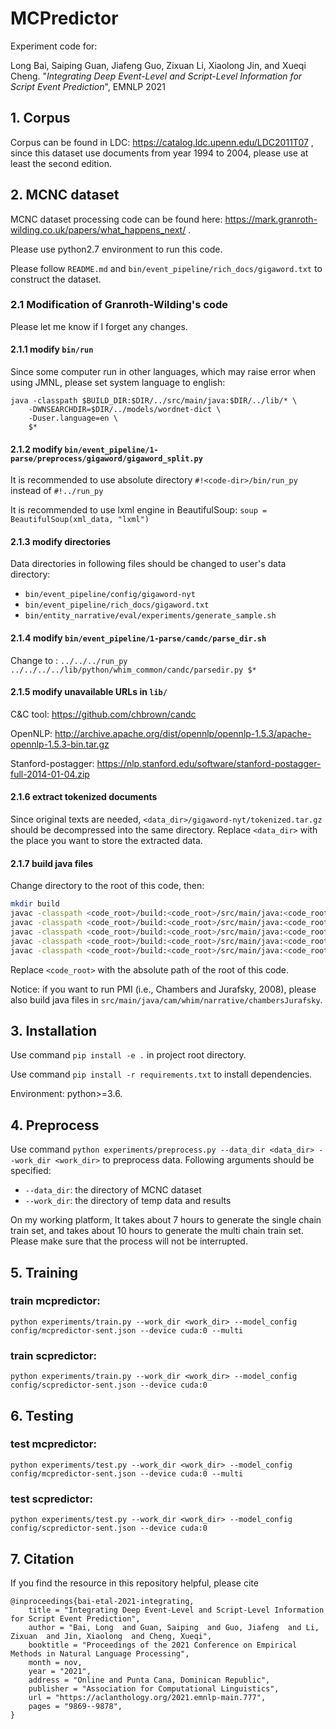 # MCPredictor
Experiment code for:

Long Bai, Saiping Guan, Jiafeng Guo, Zixuan Li, Xiaolong Jin, and Xueqi Cheng.
"*Integrating Deep Event-Level and Script-Level Information for Script Event Prediction*", EMNLP 2021


## 1. Corpus
Corpus can be found in LDC: 
https://catalog.ldc.upenn.edu/LDC2011T07 ,
since this dataset use documents from year 1994 to 2004, please use at least the second edition.

## 2. MCNC dataset
MCNC dataset processing code can be found here: 
https://mark.granroth-wilding.co.uk/papers/what_happens_next/ .

Please use python2.7 environment to run this code.

Please follow  ```README.md``` and ```bin/event_pipeline/rich_docs/gigaword.txt``` to construct the dataset.

### 2.1 Modification of Granroth-Wilding's code
Please let me know if I forget any changes.

#### 2.1.1 modify ```bin/run```
Since some computer run in other languages, which may raise error
when using JMNL, please set system language to english:
```
java -classpath $BUILD_DIR:$DIR/../src/main/java:$DIR/../lib/* \
    -DWNSEARCHDIR=$DIR/../models/wordnet-dict \
    -Duser.language=en \
    $*
```

#### 2.1.2 modify ```bin/event_pipeline/1-parse/preprocess/gigaword/gigaword_split.py```
It is recommended to use absolute directory  ```#!<code-dir>/bin/run_py``` instead of ```#!../run_py```

It is recommended to use lxml engine in BeautifulSoup:
```soup = BeautifulSoup(xml_data, "lxml")```

#### 2.1.3 modify directories
Data directories in following files should be changed to user's data directory:
- ```bin/event_pipeline/config/gigaword-nyt```
- ```bin/event_pipeline/rich_docs/gigaword.txt```
- ```bin/entity_narrative/eval/experiments/generate_sample.sh```

#### 2.1.4 modify ```bin/event_pipeline/1-parse/candc/parse_dir.sh```
Change to :
```../../../run_py ../../../../lib/python/whim_common/candc/parsedir.py $*```

#### 2.1.5 modify unavailable URLs in ```lib/```
C&C tool: https://github.com/chbrown/candc

OpenNLP: http://archive.apache.org/dist/opennlp/opennlp-1.5.3/apache-opennlp-1.5.3-bin.tar.gz

Stanford-postagger: https://nlp.stanford.edu/software/stanford-postagger-full-2014-01-04.zip

#### 2.1.6 extract tokenized documents
Since original texts are needed,
```<data_dir>/gigaword-nyt/tokenized.tar.gz``` should be decompressed 
into the same directory.
Replace ```<data_dir>``` with the place you want to store the extracted data.

#### 2.1.7 build java files
Change directory to the root of this code, then:
```bash
mkdir build
javac -classpath <code_root>/build:<code_root>/src/main/java:<code_root>/lib/* -d build/ src/main/java/cam/whim/opennlp/Tokenize.java
javac -classpath <code_root>/build:<code_root>/src/main/java:<code_root>/lib/* -d build/ src/main/java/cam/whim/opennlp/Parse.java
javac -classpath <code_root>/build:<code_root>/src/main/java:<code_root>/lib/* -d build/ src/main/java/cam/whim/opennlp/StreamEntitiesExtractor.java
javac -classpath <code_root>/build:<code_root>/src/main/java:<code_root>/lib/* -d build/ src/main/java/cam/whim/opennlp/Coreference.java
javac -classpath <code_root>/build:<code_root>/src/main/java:<code_root>/lib/* -d build/ src/main/java/cam/whim/opennlp/Tokenize.java
```
Replace ```<code_root>``` with the absolute path of the root of this code.

Notice: if you want to run PMI (i.e., Chambers and Jurafsky, 2008), please also build java files in ```src/main/java/cam/whim/narrative/chambersJurafsky```.

## 3. Installation
Use command ```pip install -e .``` in 
project root directory.

Use command ```pip install -r requirements.txt``` to
install dependencies.

Environment: python>=3.6.

## 4. Preprocess
Use command ```python experiments/preprocess.py --data_dir <data_dir> --work_dir <work_dir>``` to preprocess data.
Following arguments should be specified:
- ```--data_dir```: the directory of MCNC dataset
- ```--work_dir```: the directory of temp data and results

On my working platform, It takes about 7 hours to generate the single chain train set, 
and takes about 10 hours to generate the multi chain train set.
Please make sure that the process will not be interrupted. 

## 5. Training
### train mcpredictor:
```python experiments/train.py --work_dir <work_dir> --model_config config/mcpredictor-sent.json --device cuda:0 --multi```

### train scpredictor:
```python experiments/train.py --work_dir <work_dir> --model_config config/scpredictor-sent.json --device cuda:0```

## 6. Testing
### test mcpredictor:
```python experiments/test.py --work_dir <work_dir> --model_config config/mcpredictor-sent.json --device cuda:0 --multi```

### test scpredictor:
```python experiments/test.py --work_dir <work_dir> --model_config config/scpredictor-sent.json --device cuda:0```


## 7. Citation

If you find the resource in this repository helpful, please cite

```
@inproceedings{bai-etal-2021-integrating,
    title = "Integrating Deep Event-Level and Script-Level Information for Script Event Prediction",
    author = "Bai, Long  and Guan, Saiping  and Guo, Jiafeng  and Li, Zixuan  and Jin, Xiaolong  and Cheng, Xueqi",
    booktitle = "Proceedings of the 2021 Conference on Empirical Methods in Natural Language Processing",
    month = nov,
    year = "2021",
    address = "Online and Punta Cana, Dominican Republic",
    publisher = "Association for Computational Linguistics",
    url = "https://aclanthology.org/2021.emnlp-main.777",
    pages = "9869--9878",
}
```

